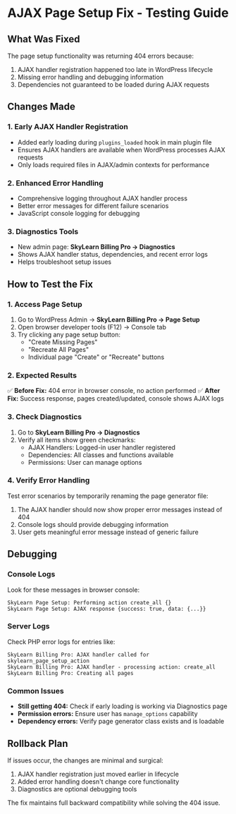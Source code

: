 # AJAX Page Setup Fix - Testing Guide

## What Was Fixed

The page setup functionality was returning 404 errors because:
1. AJAX handler registration happened too late in WordPress lifecycle
2. Missing error handling and debugging information
3. Dependencies not guaranteed to be loaded during AJAX requests

## Changes Made

### 1. Early AJAX Handler Registration
- Added early loading during `plugins_loaded` hook in main plugin file
- Ensures AJAX handlers are available when WordPress processes AJAX requests
- Only loads required files in AJAX/admin contexts for performance

### 2. Enhanced Error Handling  
- Comprehensive logging throughout AJAX handler process
- Better error messages for different failure scenarios
- JavaScript console logging for debugging

### 3. Diagnostics Tools
- New admin page: **SkyLearn Billing Pro → Diagnostics**
- Shows AJAX handler status, dependencies, and recent error logs
- Helps troubleshoot setup issues

## How to Test the Fix

### 1. Access Page Setup
1. Go to WordPress Admin → **SkyLearn Billing Pro → Page Setup**
2. Open browser developer tools (F12) → Console tab
3. Try clicking any page setup button:
   - "Create Missing Pages"
   - "Recreate All Pages" 
   - Individual page "Create" or "Recreate" buttons

### 2. Expected Results
✅ **Before Fix:** 404 error in browser console, no action performed
✅ **After Fix:** Success response, pages created/updated, console shows AJAX logs

### 3. Check Diagnostics
1. Go to **SkyLearn Billing Pro → Diagnostics**
2. Verify all items show green checkmarks:
   - AJAX Handlers: Logged-in user handler registered
   - Dependencies: All classes and functions available
   - Permissions: User can manage options

### 4. Verify Error Handling
Test error scenarios by temporarily renaming the page generator file:
1. The AJAX handler should now show proper error messages instead of 404
2. Console logs should provide debugging information
3. User gets meaningful error message instead of generic failure

## Debugging

### Console Logs
Look for these messages in browser console:
```
SkyLearn Page Setup: Performing action create_all {}
SkyLearn Page Setup: AJAX response {success: true, data: {...}}
```

### Server Logs  
Check PHP error logs for entries like:
```
SkyLearn Billing Pro: AJAX handler called for skylearn_page_setup_action
SkyLearn Billing Pro: AJAX handler - processing action: create_all
SkyLearn Billing Pro: Creating all pages
```

### Common Issues
- **Still getting 404:** Check if early loading is working via Diagnostics page
- **Permission errors:** Ensure user has `manage_options` capability  
- **Dependency errors:** Verify page generator class exists and is loadable

## Rollback Plan
If issues occur, the changes are minimal and surgical:
1. AJAX handler registration just moved earlier in lifecycle
2. Added error handling doesn't change core functionality
3. Diagnostics are optional debugging tools

The fix maintains full backward compatibility while solving the 404 issue.